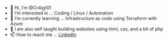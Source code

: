 - 👋 Hi, I’m @Cr4ig101
- 👀 I’m interested in ... Coding / Linux / Automation 
- 🌱 I’m currently learning ... Infrastructure as code using Terraform with Azure 
- 🌱 I am also self taught building websites using html, css, and a bit of php  
- 📫 How to reach me ... <a href="https://linkedin.com/in/craig-hislop/" Target="_blank">LinkedIn</a>

<!---
Cr4ig101/Cr4ig101 is a ✨ special ✨ repository because its `README.md` (this file) appears on your GitHub profile.
You can click the Preview link to take a look at your changes.
--->

